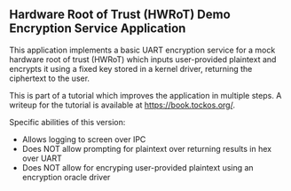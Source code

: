 Hardware Root of Trust (HWRoT) Demo Encryption Service Application
------------------------------------------------------------------

This application implements a basic UART encryption service for a mock hardware
root of trust (HWRoT) which inputs user-provided plaintext and encrypts it using
a fixed key stored in a kernel driver, returning the ciphertext to the user. 

This is part of a tutorial which improves the application in multiple steps. A
writeup for the tutorial is available at https://book.tockos.org/.

Specific abilities of this version:

* Allows logging to screen over IPC
* Does NOT allow prompting for plaintext over returning results in hex over UART
* Does NOT allow for encryping user-provided plaintext using an encryption oracle driver
